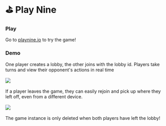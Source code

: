 # ⛳️ Play Nine

### Play
Go to [playnine.io](http://playnine.io) to try the game!
### Demo
One player creates a lobby, the other joins with the lobby id. Players take turns and view their opponent's actions in real time <br></br>
<img src="./static/demo1.gif"/>
<br></br>
If a player leaves the game, they can easily rejoin and pick up where they left off, even from a different device. <br></br>
<img src="./static/demo2.gif"/>
<br></br>
The game instance is only deleted when both players have left the lobby!
